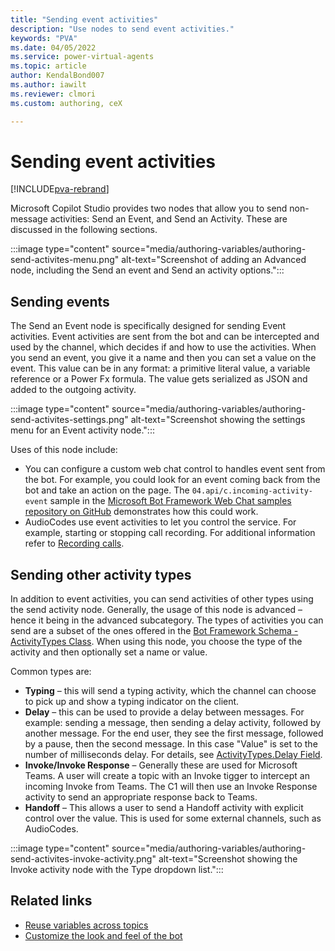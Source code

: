 ```yaml
---
title: "Sending event activities"
description: "Use nodes to send event activities."
keywords: "PVA"
ms.date: 04/05/2022
ms.service: power-virtual-agents
ms.topic: article
author: KendalBond007
ms.author: iawilt
ms.reviewer: clmori
ms.custom: authoring, ceX

---
```


# Sending event activities

[!INCLUDE[pva-rebrand](includes/pva-rebrand.md)]

Microsoft Copilot Studio provides two nodes that allow you to send non-message activities: Send an Event, and Send an Activity. These are discussed in the following sections.

:::image type="content" source="media/authoring-variables/authoring-send-activites-menu.png" alt-text="Screenshot of adding an Advanced node, including the Send an event and Send an activity options.":::

## Sending events

The Send an Event node is specifically designed for sending Event activities. Event activities are sent from the bot and can be intercepted and used by the channel, which decides if and how to use the activities. When you send an event, you give it a name and then you can set a value on the event. This value can be in any format: a primitive literal value, a variable reference or a Power Fx formula. The value gets serialized as JSON and added to the outgoing activity.

:::image type="content" source="media/authoring-variables/authoring-send-activites-settings.png" alt-text="Screenshot showing the settings menu for an Event activity node.":::

Uses of this node include:

- You can configure a custom web chat control to handles event sent from the bot. For example, you could look for an event coming back from the bot and take an action on the page. The `04.api/c.incoming-activity-event` sample in the [Microsoft Bot Framework Web Chat samples repository on GitHub](https://github.com/microsoft/BotFramework-WebChat/samples/04.api/c.incoming-activity-event) demonstrates how this could work.
- AudioCodes use event activities to let you control the service. For example, starting or stopping call recording. For additional information refer to [Recording calls](https://techdocs.audiocodes.com/voice-ai-connect/Content/VAIG_Combined/call-recording.htm).

## Sending other activity types

In addition to event activities, you can send activities of other types using the send activity node. Generally, the usage of this node is advanced – hence it being in the advanced subcategory. The types of activities you can send are a subset of the ones offered in the [Bot Framework Schema - ActivityTypes Class](/dotnet/api/microsoft.bot.schema.activitytypes). When using this node, you choose the type of the activity and then optionally set a name or value.

Common types are:

- **Typing** – this will send a typing activity, which the channel can choose to pick up and show a typing indicator on the client.
- **Delay** – this can be used to provide a delay between messages. For example: sending a message, then sending a delay activity, followed by another message. For the end user, they see the first message, followed by a pause, then the second message. In this case "Value" is set to the number of milliseconds delay. For details, see [ActivityTypes.Delay Field](/dotnet/api/microsoft.bot.schema.activitytypes).
- **Invoke/Invoke Response** – Generally these are used for Microsoft Teams. A user will create a topic with an Invoke tigger to intercept an incoming Invoke from Teams. The C1 will then use an Invoke Response activity to send an appropriate response back to Teams.
- **Handoff** – This allows a user to send a Handoff activity with explicit control over the value. This is used for some external channels, such as AudioCodes.

:::image type="content" source="media/authoring-variables/authoring-send-activites-invoke-activity.png" alt-text="Screenshot showing the Invoke activity node with the Type dropdown list.":::

## Related links

- [Reuse variables across topics](authoring-variables-bot.md)
- [Customize the look and feel of the bot](customize-default-canvas.md)
